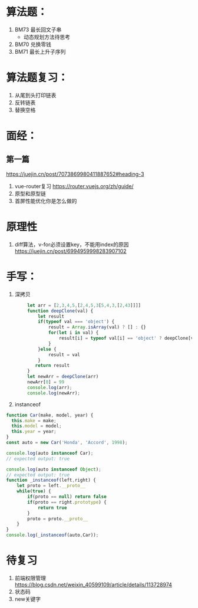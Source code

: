 # 算法题：
1. BM73 最长回文子串
    - 动态规划方法待思考
2. BM70 兑换零钱
3. BM71 最长上升子序列

# 算法题复习：
1. 从尾到头打印链表
2. 反转链表
3. 替换空格
# 面经：
## 第一篇
https://juejin.cn/post/7073869980411887652#heading-3
1. vue-router复习	https://router.vuejs.org/zh/guide/
2. 原型和原型链
3. 首屏性能优化你是怎么做的

# 原理性
1. diff算法，v-for必须设置key，不能用index的原因
https://juejin.cn/post/6994959998283907102
# 手写：
1. 深拷贝
```js
        let arr = [2,3,4,5,[2,4,5,3[5,4,3,[2,43]]]]
        function deepClone(val) {
            let result
            if(typeof val === 'object') {
                result = Array.isArray(val) ? [] : {}
                for(let i in val) {
                    result[i] = typeof val[i] == 'object' ? deepClone[val[i]] : val[i]
                }
            }else {
                result = val
            }
           return result
        }
        let newArr = deepClone(arr)
        newArr[0] = 99
        console.log(arr);
        console.log(newArr);
```

2. instanceof
```js
function Car(make, model, year) {
  this.make = make;
  this.model = model;
  this.year = year;
}
const auto = new Car('Honda', 'Accord', 1998);

console.log(auto instanceof Car);
// expected output: true

console.log(auto instanceof Object);
// expected output: true
function _instanceof(left,right) {
    let proto = left.__proto__
    while(true) {
        if(proto == null) return false
        if(proto == right.prototype) {
            return true
        }
        proto = proto.__proto__
    }
}
console.log(_instanceof(auto,Car));
```
# 待复习
1. 前端权限管理 https://blog.csdn.net/weixin_40599109/article/details/113728974
2. 状态码
3. new关键字
